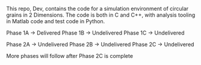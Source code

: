 This repo, Dev, contains the code for a simulation environment of circular grains in 2 Dimensions. The code is both in C and C++, with analysis tooling in Matlab code and test code in Python.

Phase 1A -> Delivered
Phase 1B -> Undelivered
Phase 1C -> Undelivered

Phase 2A -> Undelivered
Phase 2B -> Undelivered
Phase 2C -> Undelivered

More phases will follow after Phase 2C is complete
